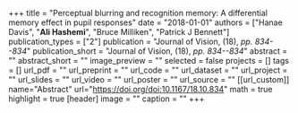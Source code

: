 +++
title = "Perceptual blurring and recognition memory: A differential memory effect in pupil responses"
date = "2018-01-01"
authors = ["Hanae Davis", "**Ali Hashemi**", "Bruce Milliken", "Patrick J Bennett"]
publication_types = ["2"]
publication = "Journal of Vision, (18), _pp. 834--834_"
publication_short = "Journal of Vision, (18), _pp. 834--834_"
abstract = ""
abstract_short = ""
image_preview = ""
selected = false
projects = []
tags = []
url_pdf = ""
url_preprint = ""
url_code = ""
url_dataset = ""
url_project = ""
url_slides = ""
url_video = ""
url_poster = ""
url_source = ""
[[url_custom]]
name="Abstract"
url="https://doi.org/doi:10.1167/18.10.834"
math = true
highlight = true
[header]
image = ""
caption = ""
+++
